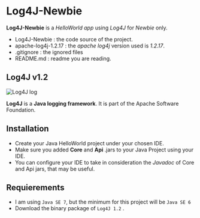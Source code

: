 # Log4J-Newbie

**Log4J-Newbie** is a _HelloWorld app_ using _Log4J_ for _Newbie_ only. 

* Log4J-Newbie : the code source of the project. 
* apache-log4j-1.2.17	: the _apache log4j_ version used is _1.2.17_.
* .gitignore : the ignored files
* README.md : readme you are reading.

## Log4J v1.2


![Log4J log](http://logging.apache.org/log4j/2.x/images/logo.jpg)


**Log4J** is a **Java logging framework**. It is part of the Apache Software Foundation.


Installation
------------

- Create your Java  HelloWorld project under your chosen IDE.  
- Make sure you added **Core** and **Api** .jars to your Java Project using your IDE.
- You can configure your IDE to take in consideration the *Javadoc* of Core and Api jars, that may be useful.


Requierements
-------------

- I am using `Java SE 7`, but the minimum for this project will be `Java SE 6` 
- Download the binary package of `Log4J 1.2` .
